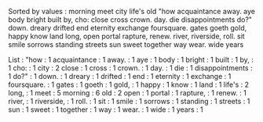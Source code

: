 Sorted by values :
morning meet city life's old "how acquaintance away. aye body bright built by, cho: close cross crown. day. die disappointments do?" down. dreary drifted end eternity exchange foursquare. gates goeth gold, happy know land long, open portal rapture, renew. river, riverside, roll. sit smile sorrows standing streets sun sweet together way wear. wide years 

List :
"how : 1
acquaintance : 1
away. : 1
aye : 1
body : 1
bright : 1
built : 1
by, : 1
cho: : 1
city : 2
close : 1
cross : 1
crown. : 1
day. : 1
die : 1
disappointments : 1
do?" : 1
down. : 1
dreary : 1
drifted : 1
end : 1
eternity : 1
exchange : 1
foursquare. : 1
gates : 1
goeth : 1
gold, : 1
happy : 1
know : 1
land : 1
life's : 2
long, : 1
meet : 5
morning : 6
old : 2
open : 1
portal : 1
rapture, : 1
renew. : 1
river, : 1
riverside, : 1
roll. : 1
sit : 1
smile : 1
sorrows : 1
standing : 1
streets : 1
sun : 1
sweet : 1
together : 1
way : 1
wear. : 1
wide : 1
years : 1
